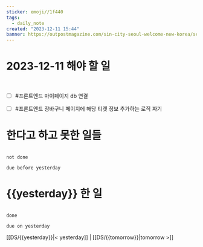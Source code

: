 ```yaml
---
sticker: emoji//1f440
tags:
  - daily_note
created: "2023-12-11 15:44"
banner: https://outpostmagazine.com/sin-city-seoul-welcome-new-korea/seoul-skyline-photo/
---
```

# 2023-12-11 해야 할 일

​
- [ ] #프론트엔드  마이페이지 db 연결
- [ ] #프론트엔드 장바구니 페이지에 해당 티켓 정보 추가하는 로직 짜기



# 한다고 하고 못한 일들

```tasks

not done

due before yesterday

```

# {{yesterday}} 한 일

```tasks

done

due on yesterday

```


[[DS/{{yesterday}}|< yesterday]] | [[DS/{{tomorrow}}|tomorrow >]]